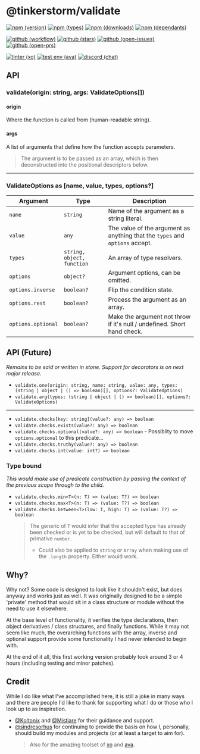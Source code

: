 # @tinkerstorm/validate

[![npm (version)](https://badgen.net/npm/v/@tinkerstorm/validate)](https://npm.im/@tinkerstorm/validate)
[![npm (types)](https://badgen.net/npm/types/@tinkerstorm/validate)](https://npm.im/@tinkerstorm/validate)
[![npm (downloads)](https://badgen.net/npm/dw/@tinkerstorm/validate)](https://npm.im/@tinkerstorm/validate)
[![npm (dependants)](https://badgen.net/npm/dependents/@tinkerstorm/validate)](https://npm.im/@tinkerstorm/validate)

[![github (workflow)](https://github.com/TinkerStorm/validate/workflows/Build/badge.svg)](https://github.com/TinkerStorm/validate/actions)
[![github (stars)](https://badgen.net/github/stars/TinkerStorm/validate)](https://github.com/TinkerStorm/validate/stargazers)
[![github (open-issues)](https://badgen.net/github/open-issues/TinkerStorm/validate)](https://github.com/TinkerStorm/validate/issues)
[![github (open-prs)](https://badgen.net/github/open-prs/TinkerStorm/validate)](https://github.com/TinkerStorm/validate/pulls)

[![linter (xo)](https://badgen.net/badge/🎨%20linter/xo/690DCA)](https://github.com/xojs/xo)
[![test env (ava)](https://badgen.net/badge/🧰%20toolbox/ava/F84824)](https://github.com/avajs/ava)
[![discord (chat)](https://badgen.net/badge/discord/chat/7289DA?icon=discord)](https://discord.gg/Bb3JQQG)

## API

### validate(origin: string, args: ValidateOptions[])

#### origin

Where the function is called from (human-readable string).

#### args

A list of arguments that define how the function accepts parameters.
> The argument is to be passed as an array, which is then deconstructed into the positional descriptors below.

---

### ValidateOptions as [name, value, types, options?]

| Argument           | Type                       | Description                                                                  |
| ------------------ | -------------------------- | ---------------------------------------------------------------------------- |
| `name`             | `string`                   | Name of the argument as a string literal.                                    |
| `value`            | `any`                      | The value of the argument as anything that the `types` and `options` accept. |
| `types`            | `string, object, function` | An array of type resolvers.                                                  |
| `options`          | `object?`                  | Argument options, can be omitted.                                            |
| `options.inverse`  | `boolean?`                 | Flip the condition state.                                                    |
| `options.rest`     | `boolean?`                 | Process the argument as an array.                                            |
| `options.optional` | `boolean?`                 | Make the argument not throw if it's null / undefined. Short hand check.      |

## API (Future)

*Remains to be said or written in stone. Support for decorators is on next major release.*

- `validate.one(origin: string, name: string, value: any, types: (string | object | () => boolean)[], options?: ValidateOptions)`
- `validate.arg(types: (string | object | () => boolean)[], options?: ValidateOptions)`

---

- `validate.checks[key: string](value?: any) => boolean`
- `validate.checks.exists(value?: any) => boolean`
- `validate.checks.optional(value?: any) => boolean` - Possiblity to move `options.optional` to this predicate...
- `validate.checks.truthy(value?: any) => boolean`
- `validate.checks.int(value: int?) => boolean`

### Type bound

*This would make use of predicate construction by passing the context of the previous scope through to the child.*

- `validate.checks.min<T>(n: T) => (value: T?) => boolean`
- `validate.checks.max<T>(n: T) => (value: T?) => boolean`
- `validate.checks.between<T>(low: T, high: T) => (value: T?) => boolean`
  > The generic of `T` would infer that the accepted type has already been checked or is yet to be checked, but will default to that of primative `number`.
  > - Could also be applied to `string` or `Array` when making use of the `.length` property. Either would work.

## Why?

Why not? Some code is designed to look like it shouldn't exist, but does anyway and works just as well. It was originally designed to be a simple 'private' method that would sit in a class structure or module without the need to use it elsewhere.

At the base level of functionality, it verifies the type declarations, then object derivatives / class structures, and finally functions. While it may not seem like much, the overarching functions with the array, inverse and optional support provide some functionality I had never intended to begin with.

At the end of it all, this first working version probably took around 3 or 4 hours (including testing and minor patches).

## Credit

While I do like what I've accomplished here, it is still a joke in many ways and there are people I'd like to thank for supporting what I do or those who I look up to as inspiration.

- [@Koltonix](https://github.com/Koltonix) and [@Mistiare](https://github.com/Mistiare) for their guidance and support.
- [@sindresorhus](https://github.com/sindresorhus) for continuing to provide the basis on how I, personally, should build my modules and projects (or at least a target to aim for).
  > Also for the amazing toolset of [xo](https://github.com/xojs/xo) and [ava](https://avajs.dev).
